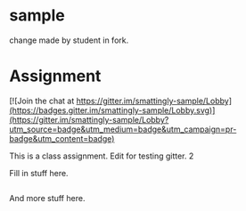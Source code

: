 
# sample

change made by student in fork.

# Assignment

[![Join the chat at https://gitter.im/smattingly-sample/Lobby](https://badges.gitter.im/smattingly-sample/Lobby.svg)](https://gitter.im/smattingly-sample/Lobby?utm_source=badge&utm_medium=badge&utm_campaign=pr-badge&utm_content=badge)

This is a class assignment. Edit for testing gitter. 2

Fill in stuff here.
```

```

And more stuff here.
```


```
